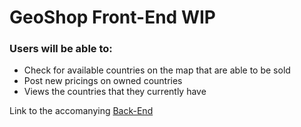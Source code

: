 <h1>GeoShop Front-End WIP</h1>
<h3>Users will be able to:</h3>
<ul>
    <li>Check for available countries on the map that are able to be sold</li>
    <li>Post new pricings on owned countries</li>
    <li>Views the countries that they currently have</li>
</ul>
<p>Link to the accomanying <a href="https://github.com/WCC901/Coats_Wade_GeoShop-Back-End_Capstone" target="_blank">Back-End</a></p>